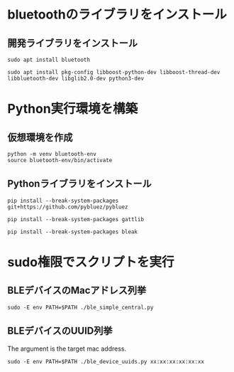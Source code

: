 # bluetoothのライブラリをインストール

## 開発ライブラリをインストール
```
sudo apt install bluetooth
```

```
sudo apt install pkg-config libboost-python-dev libboost-thread-dev libbluetooth-dev libglib2.0-dev python3-dev
```

# Python実行環境を構築

## 仮想環境を作成
```
python -m venv bluetooth-env
source bluetooth-env/bin/activate
```

## Pythonライブラリをインストール

```
pip install --break-system-packages git+https://github.com/pybluez/pybluez
```

```
pip install --break-system-packages gattlib
```

```
pip install --break-system-packages bleak
```

# sudo権限でスクリプトを実行

## BLEデバイスのMacアドレス列挙
```
sudo -E env PATH=$PATH ./ble_simple_central.py
```

## BLEデバイスのUUID列挙
The argument is the target mac address.
```
sudo -E env PATH=$PATH ./ble_device_uuids.py xx:xx:xx:xx:xx:xx
```